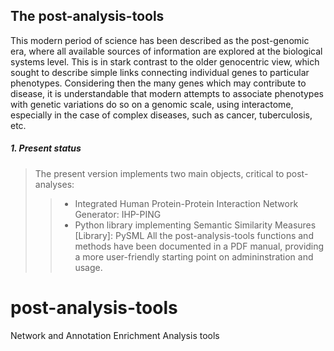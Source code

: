 The post-analysis-tools
-----------
This modern period of science has been described as the post-genomic era, where all available sources of information are explored at the biological systems level. This is in stark contrast to the older genocentric view, which sought to describe simple links connecting individual genes to particular phenotypes. Considering then the many genes which may contribute to disease, it is understandable that modern attempts to associate phenotypes with genetic variations do so on a genomic scale, using interactome, especially in the case of complex diseases, such as cancer, tuberculosis, etc.

##### 1. Present status

> The present version implements two main objects, critical to post-analyses:
   >> * Integrated Human Protein-Protein Interaction Network Generator: IHP-PING 
   >> * Python library implementing Semantic Similarity Measures \[Library\]: PySML
> All the post-analysis-tools functions and methods have been documented in a  PDF manual, providing a more user-friendly starting point on admininstration and usage.
# post-analysis-tools
Network and Annotation Enrichment Analysis  tools
